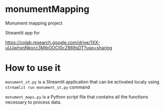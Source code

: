 # monumentMapping
Monument mapping project

Streamlit app for 

https://colab.research.google.com/drive/1XX-uUJwhxnNkocc3MjbOOCI0cZ869sDT?usp=sharing

# How to use it
`monument_st.py` is a Streamlit application that can be activated localy using `streamlit run monument_st.py` command

`monument_maps.py` is a Python script file that contains all the functions necessary to process data. 
